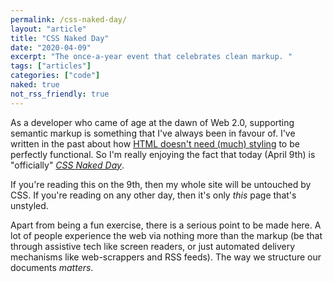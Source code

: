 ```yaml
---
permalink: /css-naked-day/
layout: "article"
title: "CSS Naked Day"
date: "2020-04-09"
excerpt: "The once-a-year event that celebrates clean markup. "
tags: ["articles"]
categories: ["code"]
naked: true
not_rss_friendly: true
---
```


As a developer who came of age at the dawn of Web 2.0, supporting semantic markup is something that I've always been in favour of. I've written in the past about how [HTML doesn't need (much) styling](https://www.tomhazledine.com/html-doesnt-need-any-styling/) to be perfectly functional. So I'm really enjoying the fact that today (April 9th) is "officially" _[CSS Naked Day](https://css-naked-day.github.io/)_.

If you're reading this on the 9th, then my whole site will be untouched by CSS. If you're reading on any other day, then it's only _this_ page that's unstyled.

Apart from being a fun exercise, there is a serious point to be made here. A lot of people experience the web via nothing more than the markup (be that through assistive tech like screen readers, or just automated delivery mechanisms like web-scrappers and RSS feeds). The way we structure our documents _matters_.
